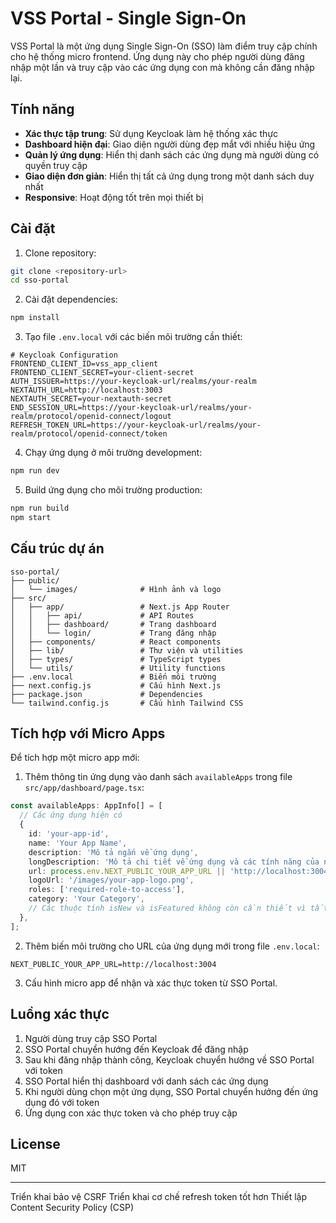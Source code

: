 # VSS Portal - Single Sign-On

VSS Portal là một ứng dụng Single Sign-On (SSO) làm điểm truy cập chính cho hệ thống micro frontend. Ứng dụng này cho phép người dùng đăng nhập một lần và truy cập vào các ứng dụng con mà không cần đăng nhập lại.

## Tính năng

- **Xác thực tập trung**: Sử dụng Keycloak làm hệ thống xác thực
- **Dashboard hiện đại**: Giao diện người dùng đẹp mắt với nhiều hiệu ứng
- **Quản lý ứng dụng**: Hiển thị danh sách các ứng dụng mà người dùng có quyền truy cập
- **Giao diện đơn giản**: Hiển thị tất cả ứng dụng trong một danh sách duy nhất
- **Responsive**: Hoạt động tốt trên mọi thiết bị

## Cài đặt

1. Clone repository:
```bash
git clone <repository-url>
cd sso-portal
```

2. Cài đặt dependencies:
```bash
npm install
```

3. Tạo file `.env.local` với các biến môi trường cần thiết:
```
# Keycloak Configuration
FRONTEND_CLIENT_ID=vss_app_client
FRONTEND_CLIENT_SECRET=your-client-secret
AUTH_ISSUER=https://your-keycloak-url/realms/your-realm
NEXTAUTH_URL=http://localhost:3003
NEXTAUTH_SECRET=your-nextauth-secret
END_SESSION_URL=https://your-keycloak-url/realms/your-realm/protocol/openid-connect/logout
REFRESH_TOKEN_URL=https://your-keycloak-url/realms/your-realm/protocol/openid-connect/token

```

4. Chạy ứng dụng ở môi trường development:
```bash
npm run dev
```

5. Build ứng dụng cho môi trường production:
```bash
npm run build
npm start
```

## Cấu trúc dự án

```
sso-portal/
├── public/
│   └── images/              # Hình ảnh và logo
├── src/
│   ├── app/                 # Next.js App Router
│   │   ├── api/             # API Routes
│   │   ├── dashboard/       # Trang dashboard
│   │   └── login/           # Trang đăng nhập
│   ├── components/          # React components
│   ├── lib/                 # Thư viện và utilities
│   ├── types/               # TypeScript types
│   └── utils/               # Utility functions
├── .env.local               # Biến môi trường
├── next.config.js           # Cấu hình Next.js
├── package.json             # Dependencies
└── tailwind.config.js       # Cấu hình Tailwind CSS
```

## Tích hợp với Micro Apps

Để tích hợp một micro app mới:

1. Thêm thông tin ứng dụng vào danh sách `availableApps` trong file `src/app/dashboard/page.tsx`:

```typescript
const availableApps: AppInfo[] = [
  // Các ứng dụng hiện có
  {
    id: 'your-app-id',
    name: 'Your App Name',
    description: 'Mô tả ngắn về ứng dụng',
    longDescription: 'Mô tả chi tiết về ứng dụng và các tính năng của nó',
    url: process.env.NEXT_PUBLIC_YOUR_APP_URL || 'http://localhost:3004',
    logoUrl: '/images/your-app-logo.png',
    roles: ['required-role-to-access'],
    category: 'Your Category',
    // Các thuộc tính isNew và isFeatured không còn cần thiết vì tất cả ứng dụng được hiển thị trong một danh sách
  },
];
```

2. Thêm biến môi trường cho URL của ứng dụng mới trong file `.env.local`:

```
NEXT_PUBLIC_YOUR_APP_URL=http://localhost:3004
```

3. Cấu hình micro app để nhận và xác thực token từ SSO Portal.

## Luồng xác thực

1. Người dùng truy cập SSO Portal
2. SSO Portal chuyển hướng đến Keycloak để đăng nhập
3. Sau khi đăng nhập thành công, Keycloak chuyển hướng về SSO Portal với token
4. SSO Portal hiển thị dashboard với danh sách các ứng dụng
5. Khi người dùng chọn một ứng dụng, SSO Portal chuyển hướng đến ứng dụng đó với token
6. Ứng dụng con xác thực token và cho phép truy cập

## License

MIT


------------------------
Triển khai bảo vệ CSRF
Triển khai cơ chế refresh token tốt hơn
Thiết lập Content Security Policy (CSP)